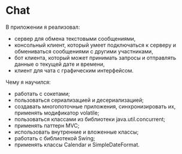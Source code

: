 # Chat

В приложении я реализовал:

- сервер для обмена текстовыми сообщениями,
- консольный клиент, который умеет подключаться к серверу и
обмениваться сообщениями с другими участниками,
- бот клиента, который может принимать запросы и отправлять данные о
текущей дате и времени,
- клиент для чата с графическим интерфейсом.


Чему я научился:
- работать с сокетами;
- пользоваться сериализацией и десериализацией;
- создавать многопоточные приложения, синхронизировать их, применять модификатор volatile;
- пользоваться классами из библиотеки java.util.concurrent;
- применять паттерн MVC;
- использовать внутренние и вложенные классы;
- работать с библиотекой Swing;
- применять классы Calendar и SimpleDateFormat.
